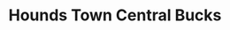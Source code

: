 ---
title: "Hounds Town Central Bucks"
url: /chalfont/hounds-town-central-bucks/
shop: pet grooming
---